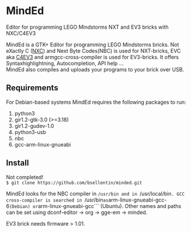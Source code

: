 # MindEd
Editor for programming LEGO Mindstorms NXT and EV3 bricks with NXC/C4EV3

MindEd is a GTK+ Editor for programming LEGO Mindstorms bricks.
Not eXactly C ([NXC](http://bricxcc.sourceforge.net)) and Next Byte Codes(NBC) is used for NXT-bricks,
EVC aka [C4EV3](https://github.com/c4ev3/ev3duder) and armgcc-cross-compiler is used for EV3-bricks. It
offers Syntaxhighlightning, Autocompletion, API help ...  
MindEd also compiles and uploads your programs to your brick over USB.

## Requirements

For Debian-based systems MindEd requires the following packages to run:
1. python3
1. gir1.2-gtk-3.0 (>=3.18)
1. gir1.2-gudev-1.0
1. python3-usb
1. nbc
1. gcc-arm-linux-gnueabi

## Install

Not completed!  
```$ git clone https://github.com/bsellentin/minded.git```

MindEd looks for the NBC compiler in ```/usr/bin and in ```/usr/local/bin```. GCC cross-compiler is searched
in ```/usr/bin``` as ```arm-linux-gnueabi-gcc-6``` (Debian) or ```arm-linux-gnueabi-gcc``` (Ubuntu). Other
names and paths can be set using dconf-editor -> org -> gge-em -> minded.

EV3 brick needs firmware > 1.01.
